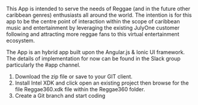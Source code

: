 This App is intended to serve the needs of Reggae (and in the future other caribbean genres) enthusiasts all around the world. The intention is for this app to be the centre point of interaction within the scope of caribbean music and entertainment by leveraging the existing JulyOne customer following and attracting more reggae fans to this virtual entertainment ecosystem.

The App is an hybrid app built upon the Angular.js & Ionic UI framework. The details of implementation for now can be found in the Slack group particularly the #app channel.

1. Download the zip file or save to your GIT client. 
2. Install Intel XDK and click open an existing project then browse for the file Reggae360.xdk file within the Reggae360 folder.
3. Create a Git branch and start coding
